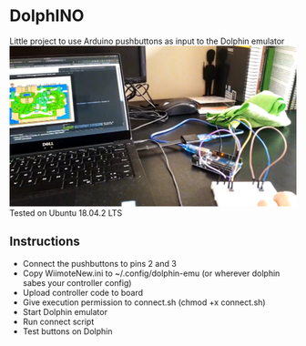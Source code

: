 # DolphINO
Little project to use Arduino pushbuttons as input to the Dolphin emulator
![Test image](test.png)
Tested on Ubuntu 18.04.2 LTS

## Instructions
* Connect the pushbuttons to pins 2 and 3
* Copy WiimoteNew.ini to ~/.config/dolphin-emu (or wherever dolphin sabes your controller config)
* Upload controller code to board
* Give execution permission to connect.sh (chmod +x connect.sh)
* Start Dolphin emulator 
* Run connect script
* Test buttons on Dolphin
